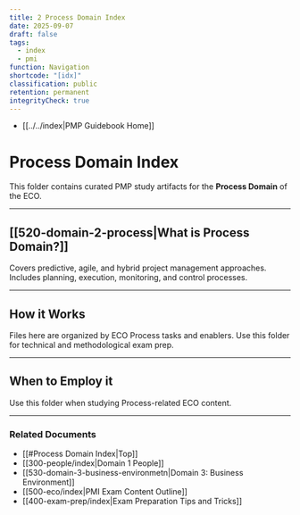 ```yaml
---
title: 2 Process Domain Index
date: 2025-09-07
draft: false
tags:
  - index
  - pmi
function: Navigation
shortcode: "[idx]"
classification: public
retention: permanent
integrityCheck: true
---
```

- [[../../index|PMP Guidebook Home]]
# Process Domain Index

This folder contains curated PMP study artifacts for the **Process Domain** of the ECO.

---
## [[520-domain-2-process|What is Process Domain?]]

Covers predictive, agile, and hybrid project management approaches. Includes planning, execution, monitoring, and control processes.

---
## How it Works

Files here are organized by ECO Process tasks and enablers. Use this folder for technical and methodological exam prep.

---
## When to Employ it

Use this folder when studying Process-related ECO content.

---
### Related Documents
- [[#Process Domain Index|Top]]
- [[300-people/index|Domain 1 People]]
- [[530-domain-3-business-environmetn|Domain 3: Business Environment]]  
- [[500-eco/index|PMI Exam Content Outline]]
- [[400-exam-prep/index|Exam Preparation Tips and Tricks]]
